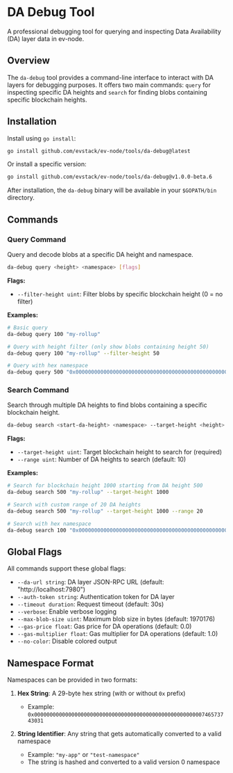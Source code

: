 # DA Debug Tool

A professional debugging tool for querying and inspecting Data Availability (DA) layer data in ev-node.

## Overview

The `da-debug` tool provides a command-line interface to interact with DA layers for debugging purposes. It offers two main commands: `query` for inspecting specific DA heights and `search` for finding blobs containing specific blockchain heights.

## Installation

Install using `go install`:

```bash
go install github.com/evstack/ev-node/tools/da-debug@latest
```

Or install a specific version:

```bash
go install github.com/evstack/ev-node/tools/da-debug@v1.0.0-beta.6
```

After installation, the `da-debug` binary will be available in your `$GOPATH/bin` directory.

## Commands

### Query Command

Query and decode blobs at a specific DA height and namespace.

```bash
da-debug query <height> <namespace> [flags]
```

**Flags:**

- `--filter-height uint`: Filter blobs by specific blockchain height (0 = no filter)

**Examples:**

```bash
# Basic query
da-debug query 100 "my-rollup"

# Query with height filter (only show blobs containing height 50)
da-debug query 100 "my-rollup" --filter-height 50

# Query with hex namespace
da-debug query 500 "0x000000000000000000000000000000000000000000000000000000746573743031"
```

### Search Command

Search through multiple DA heights to find blobs containing a specific blockchain height.

```bash
da-debug search <start-da-height> <namespace> --target-height <height> [flags]
```

**Flags:**

- `--target-height uint`: Target blockchain height to search for (required)
- `--range uint`: Number of DA heights to search (default: 10)

**Examples:**

```bash
# Search for blockchain height 1000 starting from DA height 500
da-debug search 500 "my-rollup" --target-height 1000

# Search with custom range of 20 DA heights
da-debug search 500 "my-rollup" --target-height 1000 --range 20

# Search with hex namespace
da-debug search 100 "0x000000000000000000000000000000000000000000000000000000746573743031" --target-height 50 --range 5
```

## Global Flags

All commands support these global flags:

- `--da-url string`: DA layer JSON-RPC URL (default: "http://localhost:7980")
- `--auth-token string`: Authentication token for DA layer
- `--timeout duration`: Request timeout (default: 30s)
- `--verbose`: Enable verbose logging
- `--max-blob-size uint`: Maximum blob size in bytes (default: 1970176)
- `--gas-price float`: Gas price for DA operations (default: 0.0)
- `--gas-multiplier float`: Gas multiplier for DA operations (default: 1.0)
- `--no-color`: Disable colored output

## Namespace Format

Namespaces can be provided in two formats:

1. **Hex String**: A 29-byte hex string (with or without `0x` prefix)
   - Example: `0x000000000000000000000000000000000000000000000000000000746573743031`

2. **String Identifier**: Any string that gets automatically converted to a valid namespace
   - Example: `"my-app"` or `"test-namespace"`
   - The string is hashed and converted to a valid version 0 namespace
